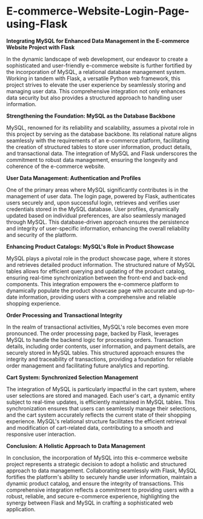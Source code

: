 # E-commerce-Website-Login-Page-using-Flask

**Integrating MySQL for Enhanced Data Management in the E-commerce Website Project with Flask**

In the dynamic landscape of web development, our endeavor to create a sophisticated and user-friendly e-commerce website is further fortified by the incorporation of MySQL, a relational database management system. Working in tandem with Flask, a versatile Python web framework, this project strives to elevate the user experience by seamlessly storing and managing user data. This comprehensive integration not only enhances data security but also provides a structured approach to handling user information.

**Strengthening the Foundation: MySQL as the Database Backbone**

MySQL, renowned for its reliability and scalability, assumes a pivotal role in this project by serving as the database backbone. Its relational nature aligns seamlessly with the requirements of an e-commerce platform, facilitating the creation of structured tables to store user information, product details, and transactional data. The integration of MySQL and Flask underscores the commitment to robust data management, ensuring the longevity and coherence of the e-commerce website.

**User Data Management: Authentication and Profiles**

One of the primary areas where MySQL significantly contributes is in the management of user data. The login page, powered by Flask, authenticates users securely and, upon successful login, retrieves and verifies user credentials stored in the MySQL database. User profiles, dynamically updated based on individual preferences, are also seamlessly managed through MySQL. This database-driven approach ensures the persistence and integrity of user-specific information, enhancing the overall reliability and security of the platform.

**Enhancing Product Catalogs: MySQL's Role in Product Showcase**

MySQL plays a pivotal role in the product showcase page, where it stores and retrieves detailed product information. The structured nature of MySQL tables allows for efficient querying and updating of the product catalog, ensuring real-time synchronization between the front-end and back-end components. This integration empowers the e-commerce platform to dynamically populate the product showcase page with accurate and up-to-date information, providing users with a comprehensive and reliable shopping experience.

**Order Processing and Transactional Integrity**

In the realm of transactional activities, MySQL's role becomes even more pronounced. The order processing page, backed by Flask, leverages MySQL to handle the backend logic for processing orders. Transaction details, including order contents, user information, and payment details, are securely stored in MySQL tables. This structured approach ensures the integrity and traceability of transactions, providing a foundation for reliable order management and facilitating future analytics and reporting.

**Cart System: Synchronized Selection Management**

The integration of MySQL is particularly impactful in the cart system, where user selections are stored and managed. Each user's cart, a dynamic entity subject to real-time updates, is efficiently maintained in MySQL tables. This synchronization ensures that users can seamlessly manage their selections, and the cart system accurately reflects the current state of their shopping experience. MySQL's relational structure facilitates the efficient retrieval and modification of cart-related data, contributing to a smooth and responsive user interaction.

**Conclusion: A Holistic Approach to Data Management**

In conclusion, the incorporation of MySQL into this e-commerce website project represents a strategic decision to adopt a holistic and structured approach to data management. Collaborating seamlessly with Flask, MySQL fortifies the platform's ability to securely handle user information, maintain a dynamic product catalog, and ensure the integrity of transactions. This comprehensive integration reflects a commitment to providing users with a robust, reliable, and secure e-commerce experience, highlighting the synergy between Flask and MySQL in crafting a sophisticated web application.
